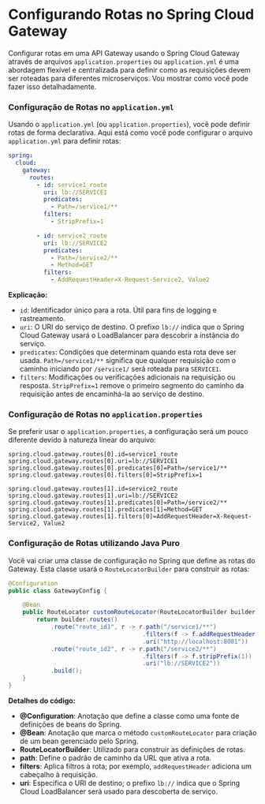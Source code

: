 # Configurando Rotas no Spring Cloud Gateway

Configurar rotas em uma API Gateway usando o Spring Cloud Gateway através de arquivos `application.properties` ou `application.yml` é uma abordagem flexível e centralizada para definir como as requisições devem ser roteadas para diferentes microserviços. Vou mostrar como você pode fazer isso detalhadamente.

### Configuração de Rotas no `application.yml`

Usando o `application.yml` (ou `application.properties`), você pode definir rotas de forma declarativa. Aqui está como você pode configurar o arquivo `application.yml` para definir rotas:

```yaml
spring:
  cloud:
    gateway:
      routes:
        - id: service1_route
          uri: lb://SERVICE1
          predicates:
            - Path=/service1/**
          filters:
            - StripPrefix=1

        - id: service2_route
          uri: lb://SERVICE2
          predicates:
            - Path=/service2/**
            - Method=GET
          filters:
            - AddRequestHeader=X-Request-Service2, Value2
```

**Explicação:**

- `id`: Identificador único para a rota. Útil para fins de logging e rastreamento.
- `uri`: O URI do serviço de destino. O prefixo `lb://` indica que o Spring Cloud Gateway usará o LoadBalancer para descobrir a instância do serviço.
- `predicates`: Condições que determinam quando esta rota deve ser usada. `Path=/service1/**` significa que qualquer requisição com o caminho iniciando por `/service1/` será roteada para `SERVICE1`.
- `filters`: Modificações ou verificações adicionais na requisição ou resposta. `StripPrefix=1` remove o primeiro segmento do caminho da requisição antes de encaminhá-la ao serviço de destino.

### Configuração de Rotas no `application.properties`

Se preferir usar o `application.properties`, a configuração será um pouco diferente devido à natureza linear do arquivo:

```properties
spring.cloud.gateway.routes[0].id=service1_route
spring.cloud.gateway.routes[0].uri=lb://SERVICE1
spring.cloud.gateway.routes[0].predicates[0]=Path=/service1/**
spring.cloud.gateway.routes[0].filters[0]=StripPrefix=1

spring.cloud.gateway.routes[1].id=service2_route
spring.cloud.gateway.routes[1].uri=lb://SERVICE2
spring.cloud.gateway.routes[1].predicates[0]=Path=/service2/**
spring.cloud.gateway.routes[1].predicates[1]=Method=GET
spring.cloud.gateway.routes[1].filters[0]=AddRequestHeader=X-Request-Service2, Value2
```

### Configuração de Rotas utilizando Java Puro

Você vai criar uma classe de configuração no Spring que define as rotas do Gateway. Esta classe usará o `RouteLocatorBuilder` para construir as rotas:

```java
@Configuration
public class GatewayConfig {

    @Bean
    public RouteLocator customRouteLocator(RouteLocatorBuilder builder) {
        return builder.routes()
            .route("route_id1", r -> r.path("/service1/**")
                                      .filters(f -> f.addRequestHeader("Header-Name", "Header-Value"))
                                      .uri("http://localhost:8081"))
            .route("route_id2", r -> r.path("/service2/**")
                                      .filters(f -> f.stripPrefix(1))
                                      .uri("lb://SERVICE2"))
            .build();
    }
}
```

**Detalhes do código:**

- **@Configuration**: Anotação que define a classe como uma fonte de definições de beans do Spring.
- **@Bean**: Anotação que marca o método `customRouteLocator` para criação de um bean gerenciado pelo Spring.
- **RouteLocatorBuilder**: Utilizado para construir as definições de rotas.
- **path**: Define o padrão de caminho da URL que ativa a rota.
- **filters**: Aplica filtros à rota; por exemplo, `addRequestHeader` adiciona um cabeçalho à requisição.
- **uri**: Especifica o URI de destino; o prefixo `lb://` indica que o Spring Cloud LoadBalancer será usado para descoberta de serviço.

